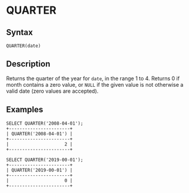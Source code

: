 
# QUARTER

## Syntax


```
QUARTER(date)
```

## Description


Returns the quarter of the year for `date`, in the range 1 to 4. Returns 0 if month contains a zero value, or `NULL` if the given value is not otherwise a valid date (zero values are accepted).


## Examples


```
SELECT QUARTER('2008-04-01');
+-----------------------+
| QUARTER('2008-04-01') |
+-----------------------+
|                     2 |
+-----------------------+

SELECT QUARTER('2019-00-01');
+-----------------------+
| QUARTER('2019-00-01') |
+-----------------------+
|                     0 |
+-----------------------+
```
